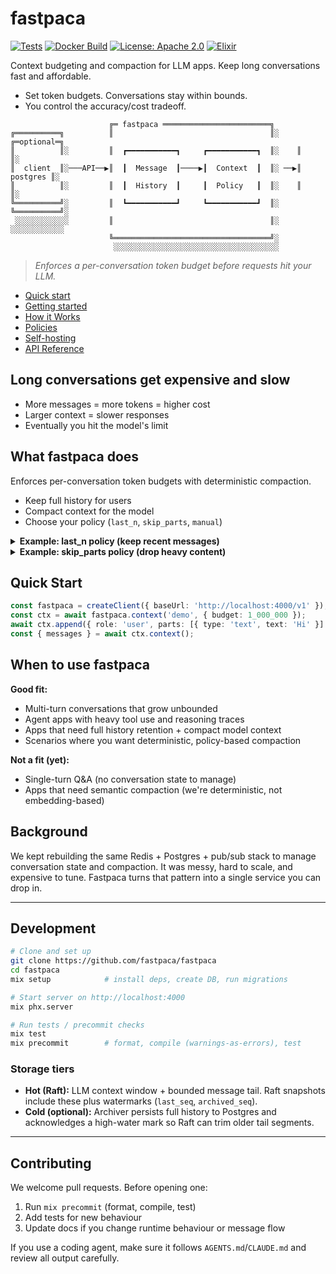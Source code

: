 # fastpaca

[![Tests](https://github.com/fastpaca/fastpaca/actions/workflows/test.yml/badge.svg)](https://github.com/fastpaca/fastpaca/actions/workflows/test.yml)
[![Docker Build](https://github.com/fastpaca/fastpaca/actions/workflows/docker-build.yml/badge.svg)](https://github.com/fastpaca/fastpaca/actions/workflows/docker-build.yml)
[![License: Apache 2.0](https://img.shields.io/badge/License-Apache%202.0-blue.svg)](LICENSE)
[![Elixir](https://img.shields.io/badge/Elixir-1.18.4-purple.svg)](https://elixir-lang.org/)

Context budgeting and compaction for LLM apps. Keep long conversations fast and affordable.

- Set token budgets. Conversations stay within bounds.
- You control the accuracy/cost tradeoff.

```
                      ╔═ fastpaca ════════════════════════╗
╔══════════╗          ║                                   ║░    ╔═optional═╗
║          ║░         ║  ┏━━━━━━━━━━━┓     ┏━━━━━━━━━━━┓  ║░    ║          ║░
║  client  ║░───API──▶║  ┃  Message  ┃────▶┃  Context  ┃  ║░ ──▶║ postgres ║░
║          ║░         ║  ┃  History  ┃     ┃  Policy   ┃  ║░    ║          ║░
╚══════════╝░         ║  ┗━━━━━━━━━━━┛     ┗━━━━━━━━━━━┛  ║░    ╚══════════╝░
 ░░░░░░░░░░░░         ║                                   ║░     ░░░░░░░░░░░░
                      ╚═══════════════════════════════════╝░
                       ░░░░░░░░░░░░░░░░░░░░░░░░░░░░░░░░░░░░░
```

> _Enforces a per-conversation token budget before requests hit your LLM._

- [Quick start](./usage/quickstart.md)
- [Getting started](./usage/getting-started.md)
- [How it Works](./architecture.md)
- [Policies](./usage/context-management.md)
- [Self-hosting](./deployment.md)
- [API Reference](./api/rest.md)

## Long conversations get expensive and slow

- More messages = more tokens = higher cost
- Larger context = slower responses
- Eventually you hit the model's limit

## What fastpaca does

Enforces per-conversation token budgets with deterministic compaction.

- Keep full history for users
- Compact context for the model
- Choose your policy (`last_n`, `skip_parts`, `manual`)

<details>
<summary><b>Example: last_n policy (keep recent messages)</b></summary>

**Before** (10 messages):
```ts
[
  { role: 'user', text: 'What's the weather?' },
  { role: 'assistant', text: '...' },
  { role: 'user', text: 'Tell me about Paris' },
  { role: 'assistant', text: '...' },
  // ... 6 more exchanges
  { role: 'user', text: 'Book a flight to Paris' }
]
```

**After** `last_n` policy with limited budget (3 messages):
```ts
[
  { role: 'user', text: 'Tell me about Paris' },
  { role: 'assistant', text: '...' },
  { role: 'user', text: 'Book a flight to Paris' }
]
```

Full history stays in storage. Only compact context goes to the model.
</details>

<details>
<summary><b>Example: skip_parts policy (drop heavy content)</b></summary>

**Before** (assistant message with reasoning + tool results):
```ts
{
  role: 'assistant',
  parts: [
    { type: 'reasoning', text: '<3000 tokens of chain-of-thought>' },
    { type: 'tool_use', name: 'search', input: {...} },
    { type: 'tool_result', content: '<5000 tokens of search results>' },
    { type: 'text', text: 'Based on the search, here's the answer...' }
  ]
}
```

**After** `skip_parts` policy (keeps message structure, drops bulk):
```ts
{
  role: 'assistant',
  parts: [
    { type: 'text', text: 'Based on the search, here's the answer...' }
  ]
}
```

Drops reasoning traces, tool results, images — keeps the final response. Massive token savings while preserving conversation flow.
</details>

## Quick Start

```ts
const fastpaca = createClient({ baseUrl: 'http://localhost:4000/v1' });
const ctx = await fastpaca.context('demo', { budget: 1_000_000 });
await ctx.append({ role: 'user', parts: [{ type: 'text', text: 'Hi' }] });
const { messages } = await ctx.context();
```

## When to use fastpaca

**Good fit:**
- Multi-turn conversations that grow unbounded
- Agent apps with heavy tool use and reasoning traces
- Apps that need full history retention + compact model context
- Scenarios where you want deterministic, policy-based compaction

**Not a fit (yet):**
- Single-turn Q&A (no conversation state to manage)
- Apps that need semantic compaction (we're deterministic, not embedding-based)

## Background

We kept rebuilding the same Redis + Postgres + pub/sub stack to manage conversation state and compaction. It was messy, hard to scale, and expensive to tune.
Fastpaca turns that pattern into a single service you can drop in.

---

## Development

```bash
# Clone and set up
git clone https://github.com/fastpaca/fastpaca
cd fastpaca
mix setup            # install deps, create DB, run migrations

# Start server on http://localhost:4000
mix phx.server

# Run tests / precommit checks
mix test
mix precommit        # format, compile (warnings-as-errors), test
```

### Storage tiers

- **Hot (Raft):** LLM context window + bounded message tail. Raft snapshots include these plus watermarks (`last_seq`, `archived_seq`).
- **Cold (optional):** Archiver persists full history to Postgres and acknowledges a high-water mark so Raft can trim older tail segments.

---

## Contributing

We welcome pull requests. Before opening one:

1. Run `mix precommit` (format, compile, test)
2. Add tests for new behaviour
3. Update docs if you change runtime behaviour or message flow

If you use a coding agent, make sure it follows `AGENTS.md`/`CLAUDE.md` and review all output carefully.
